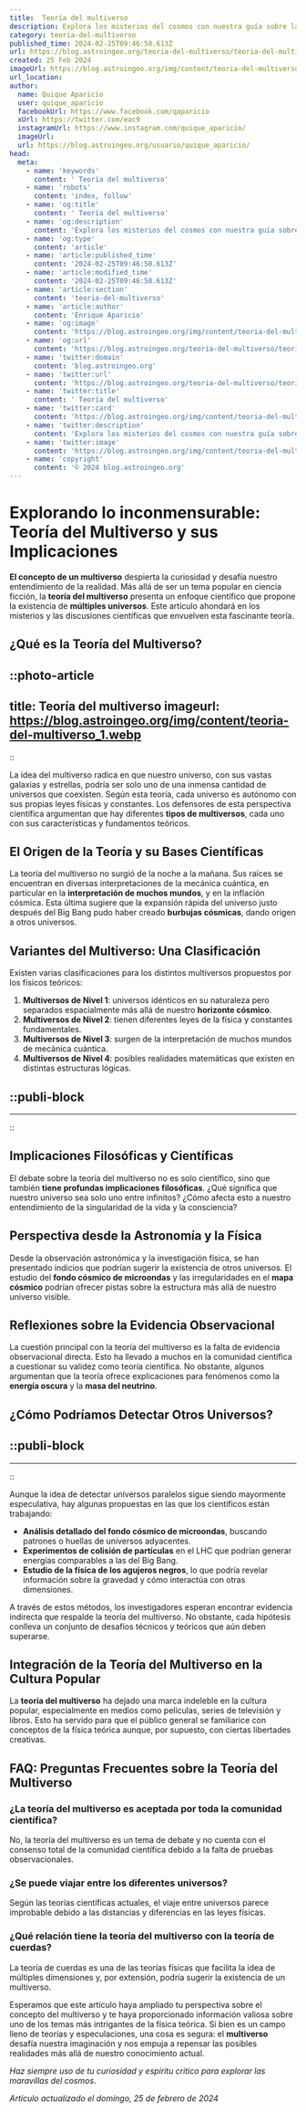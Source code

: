 ```yaml
---
title:  Teoría del multiverso
description: Explora los misterios del cosmos con nuestra guía sobre la Teoría del Multiverso. Profundiza en la ciencia detrás de universos paralelos.
category: teoria-del-multiverso
published_time: 2024-02-25T09:46:50.613Z
url: https://blog.astroingeo.org/teoria-del-multiverso/teoria-del-multiverso
created: 25 Feb 2024
imageUrl: https://blog.astroingeo.org/img/content/teoria-del-multiverso_1.webp
url_location:
author:
  name: Quique Aparicio
  user: quique_aparicio
  facebookUrl: https://www.facebook.com/qaparicio
  xUrl: https://twitter.com/eac9
  instagramUrl: https://www.instagram.com/quique_aparicio/
  imageUrl: 
  url: https://blog.astroingeo.org/usuario/quique_aparicio/
head:
  meta:
    - name: 'keywords'
      content: ' Teoría del multiverso'
    - name: 'robots'
      content: 'index, follow'
    - name: 'og:title'
      content: ' Teoría del multiverso'
    - name: 'og:description'
      content: 'Explora los misterios del cosmos con nuestra guía sobre la Teoría del Multiverso. Profundiza en la ciencia detrás de universos paralelos.'
    - name: 'og:type'
      content: 'article'
    - name: 'article:published_time'
      content: '2024-02-25T09:46:50.613Z'
    - name: 'article:modified_time'
      content: '2024-02-25T09:46:50.613Z'
    - name: 'article:section'
      content: 'teoria-del-multiverso'
    - name: 'article:author'
      content: 'Enrique Aparicio'
    - name: 'og:image'
      content: 'https://blog.astroingeo.org/img/content/teoria-del-multiverso_1.webp'
    - name: 'og:url'
      content: 'https://blog.astroingeo.org/teoria-del-multiverso/teoria-del-multiverso'
    - name: 'twitter:domain'
      content: 'blog.astroingeo.org'
    - name: 'twitter:url'
      content: 'https://blog.astroingeo.org/teoria-del-multiverso/teoria-del-multiverso'
    - name: 'twitter:title'
      content: ' Teoría del multiverso'
    - name: 'twitter:card'
      content: 'https://blog.astroingeo.org/img/content/teoria-del-multiverso_1.webp'
    - name: 'twitter:description'
      content: 'Explora los misterios del cosmos con nuestra guía sobre la Teoría del Multiverso. Profundiza en la ciencia detrás de universos paralelos.'
    - name: 'twitter:image'
      content: 'https://blog.astroingeo.org/img/content/teoria-del-multiverso_1.webp'
    - name: 'copyright'
      content: '© 2024 blog.astroingeo.org'
---
```

# Explorando lo inconmensurable: Teoría del Multiverso y sus Implicaciones

**El concepto de un multiverso** despierta la curiosidad y desafía nuestro entendimiento de la realidad. Más allá de ser un tema popular en ciencia ficción, la **teoría del multiverso** presenta un enfoque científico que propone la existencia de **múltiples universos**. Este artículo ahondará en los misterios y las discusiones científicas que envuelven esta fascinante teoría.

## ¿Qué es la Teoría del Multiverso?


::photo-article
---
title:  Teoría del multiverso
imageurl: https://blog.astroingeo.org/img/content/teoria-del-multiverso_1.webp
---
::



La idea del multiverso radica en que nuestro universo, con sus vastas galaxias y estrellas, podría ser solo uno de una inmensa cantidad de universos que coexisten. Según esta teoría, cada universo es autónomo con sus propias leyes físicas y constantes. Los defensores de esta perspectiva científica argumentan que hay diferentes **tipos de multiversos**, cada uno con sus características y fundamentos teóricos.

## El Origen de la Teoría y su Bases Científicas

La teoría del multiverso no surgió de la noche a la mañana. Sus raíces se encuentran en diversas interpretaciones de la mecánica cuántica, en particular en la **interpretación de muchos mundos**, y en la inflación cósmica. Esta última sugiere que la expansión rápida del universo justo después del Big Bang pudo haber creado **burbujas cósmicas**, dando origen a otros universos.

## Variantes del Multiverso: Una Clasificación

Existen varias clasificaciones para los distintos multiversos propuestos por los físicos teóricos:

1. **Multiversos de Nivel 1**: universos idénticos en su naturaleza pero separados espacialmente más allá de nuestro **horizonte cósmico**.
2. **Multiversos de Nivel 2**: tienen diferentes leyes de la física y constantes fundamentales.
3. **Multiversos de Nivel 3**: surgen de la interpretación de muchos mundos de mecánica cuántica.
4. **Multiversos de Nivel 4**: posibles realidades matemáticas que existen en distintas estructuras lógicas.


  ::publi-block
  ---
  ---
  ::
  
  

## Implicaciones Filosóficas y Científicas

El debate sobre la teoría del multiverso no es solo científico, sino que también **tiene profundas implicaciones filosóficas**. ¿Qué significa que nuestro universo sea solo uno entre infinitos? ¿Cómo afecta esto a nuestro entendimiento de la singularidad de la vida y la consciencia?

## Perspectiva desde la Astronomía y la Física

Desde la observación astronómica y la investigación física, se han presentado indicios que podrían sugerir la existencia de otros universos. El estudio del **fondo cósmico de microondas** y las irregularidades en el **mapa cósmico** podrían ofrecer pistas sobre la estructura más allá de nuestro universo visible.

## Reflexiones sobre la Evidencia Observacional

La cuestión principal con la teoría del multiverso es la falta de evidencia observacional directa. Esto ha llevado a muchos en la comunidad científica a cuestionar su validez como teoría científica. No obstante, algunos argumentan que la teoría ofrece explicaciones para fenómenos como la **energía oscura** y la **masa del neutrino**.

## ¿Cómo Podríamos Detectar Otros Universos?


  ::publi-block
  ---
  ---
  ::
  
  

Aunque la idea de detectar universos paralelos sigue siendo mayormente especulativa, hay algunas propuestas en las que los científicos están trabajando:

* **Análisis detallado del fondo cósmico de microondas**, buscando patrones o huellas de universos adyacentes.
* **Experimentos de colisión de partículas** en el LHC que podrían generar energías comparables a las del Big Bang.
* **Estudio de la física de los agujeros negros**, lo que podría revelar información sobre la gravedad y cómo interactúa con otras dimensiones.

A través de estos métodos, los investigadores esperan encontrar evidencia indirecta que respalde la teoría del multiverso. No obstante, cada hipótesis conlleva un conjunto de desafíos técnicos y teóricos que aún deben superarse.

## Integración de la Teoría del Multiverso en la Cultura Popular

La **teoría del multiverso** ha dejado una marca indeleble en la cultura popular, especialmente en medios como películas, series de televisión y libros. Esto ha servido para que el público general se familiarice con conceptos de la física teórica aunque, por supuesto, con ciertas libertades creativas.

## FAQ: Preguntas Frecuentes sobre la Teoría del Multiverso

### ¿La teoría del multiverso es aceptada por toda la comunidad científica?

No, la teoría del multiverso es un tema de debate y no cuenta con el consenso total de la comunidad científica debido a la falta de pruebas observacionales.

### ¿Se puede viajar entre los diferentes universos?

Según las teorías científicas actuales, el viaje entre universos parece improbable debido a las distancias y diferencias en las leyes físicas.

### ¿Qué relación tiene la teoría del multiverso con la teoría de cuerdas?

La teoría de cuerdas es una de las teorías físicas que facilita la idea de múltiples dimensiones y, por extensión, podría sugerir la existencia de un multiverso.

Esperamos que este artículo haya ampliado tu perspectiva sobre el concepto del multiverso y te haya proporcionado información valiosa sobre uno de los temas más intrigantes de la física teórica. Si bien es un campo lleno de teorías y especulaciones, una cosa es segura: el **multiverso** desafía nuestra imaginación y nos empuja a repensar las posibles realidades más allá de nuestro conocimiento actual.

*Haz siempre uso de tu curiosidad y espíritu crítico para explorar las maravillas del cosmos*.

_Artículo actualizado el domingo, 25 de febrero de 2024_